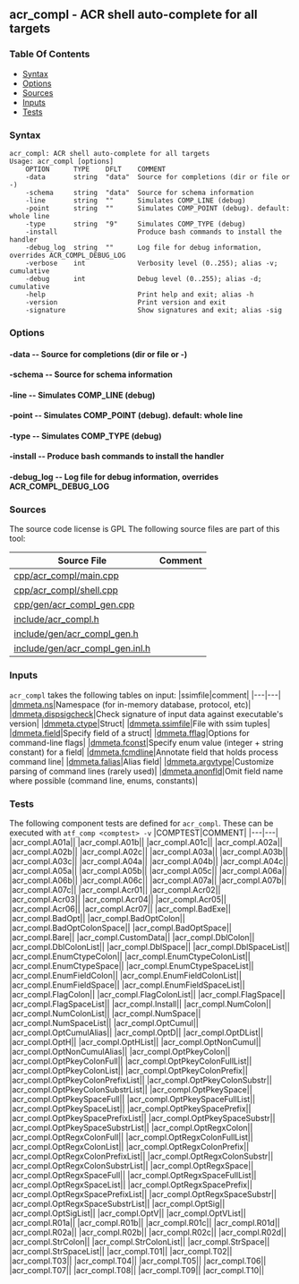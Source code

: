 ## acr_compl - ACR shell auto-complete for all targets


### Table Of Contents
<a href="#table-of-contents"></a>
* [Syntax](#syntax)
* [Options](#options)
* [Sources](#sources)
* [Inputs](#inputs)
* [Tests](#tests)

### Syntax
<a href="#syntax"></a>
```
acr_compl: ACR shell auto-complete for all targets
Usage: acr_compl [options]
    OPTION      TYPE    DFLT    COMMENT
    -data       string  "data"  Source for completions (dir or file or -)
    -schema     string  "data"  Source for schema information
    -line       string  ""      Simulates COMP_LINE (debug)
    -point      string  ""      Simulates COMP_POINT (debug). default: whole line
    -type       string  "9"     Simulates COMP_TYPE (debug)
    -install                    Produce bash commands to install the handler
    -debug_log  string  ""      Log file for debug information, overrides ACR_COMPL_DEBUG_LOG
    -verbose    int             Verbosity level (0..255); alias -v; cumulative
    -debug      int             Debug level (0..255); alias -d; cumulative
    -help                       Print help and exit; alias -h
    -version                    Print version and exit
    -signature                  Show signatures and exit; alias -sig

```

### Options
<a href="#options"></a>

#### -data -- Source for completions (dir or file or -)
<a href="#-data"></a>

#### -schema -- Source for schema information
<a href="#-schema"></a>

#### -line -- Simulates COMP_LINE (debug)
<a href="#-line"></a>

#### -point -- Simulates COMP_POINT (debug). default: whole line
<a href="#-point"></a>

#### -type -- Simulates COMP_TYPE (debug)
<a href="#-type"></a>

#### -install -- Produce bash commands to install the handler
<a href="#-install"></a>

#### -debug_log -- Log file for debug information, overrides ACR_COMPL_DEBUG_LOG
<a href="#-debug_log"></a>

### Sources
<a href="#sources"></a>
The source code license is GPL
The following source files are part of this tool:

|Source File|Comment|
|---|---|
|[cpp/acr_compl/main.cpp](/cpp/acr_compl/main.cpp)||
|[cpp/acr_compl/shell.cpp](/cpp/acr_compl/shell.cpp)||
|[cpp/gen/acr_compl_gen.cpp](/cpp/gen/acr_compl_gen.cpp)||
|[include/acr_compl.h](/include/acr_compl.h)||
|[include/gen/acr_compl_gen.h](/include/gen/acr_compl_gen.h)||
|[include/gen/acr_compl_gen.inl.h](/include/gen/acr_compl_gen.inl.h)||

### Inputs
<a href="#inputs"></a>
`acr_compl` takes the following tables on input:
|ssimfile|comment|
|---|---|
|[dmmeta.ns](/txt/ssimdb/dmmeta/ns.md)|Namespace (for in-memory database, protocol, etc)|
|[dmmeta.dispsigcheck](/txt/ssimdb/dmmeta/dispsigcheck.md)|Check signature of input data against executable's version|
|[dmmeta.ctype](/txt/ssimdb/dmmeta/ctype.md)|Struct|
|[dmmeta.ssimfile](/txt/ssimdb/dmmeta/ssimfile.md)|File with ssim tuples|
|[dmmeta.field](/txt/ssimdb/dmmeta/field.md)|Specify field of a struct|
|[dmmeta.fflag](/txt/ssimdb/dmmeta/fflag.md)|Options for command-line flags|
|[dmmeta.fconst](/txt/ssimdb/dmmeta/fconst.md)|Specify enum value (integer + string constant) for a field|
|[dmmeta.fcmdline](/txt/ssimdb/dmmeta/fcmdline.md)|Annotate field that holds process command line|
|[dmmeta.falias](/txt/ssimdb/dmmeta/falias.md)|Alias field|
|[dmmeta.argvtype](/txt/ssimdb/dmmeta/argvtype.md)|Customize parsing of command lines (rarely used)|
|[dmmeta.anonfld](/txt/ssimdb/dmmeta/anonfld.md)|Omit field name where possible (command line, enums, constants)|

### Tests
<a href="#tests"></a>
The following component tests are defined for `acr_compl`.
These can be executed with `atf_comp <comptest> -v`
|COMPTEST|COMMENT|
|---|---|
|acr_compl.A01a||
|acr_compl.A01b||
|acr_compl.A01c||
|acr_compl.A02a||
|acr_compl.A02b||
|acr_compl.A02c||
|acr_compl.A03a||
|acr_compl.A03b||
|acr_compl.A03c||
|acr_compl.A04a||
|acr_compl.A04b||
|acr_compl.A04c||
|acr_compl.A05a||
|acr_compl.A05b||
|acr_compl.A05c||
|acr_compl.A06a||
|acr_compl.A06b||
|acr_compl.A06c||
|acr_compl.A07a||
|acr_compl.A07b||
|acr_compl.A07c||
|acr_compl.Acr01||
|acr_compl.Acr02||
|acr_compl.Acr03||
|acr_compl.Acr04||
|acr_compl.Acr05||
|acr_compl.Acr06||
|acr_compl.Acr07||
|acr_compl.BadExe||
|acr_compl.BadOpt||
|acr_compl.BadOptColon||
|acr_compl.BadOptColonSpace||
|acr_compl.BadOptSpace||
|acr_compl.Bare||
|acr_compl.CustomData||
|acr_compl.DblColon||
|acr_compl.DblColonList||
|acr_compl.DblSpace||
|acr_compl.DblSpaceList||
|acr_compl.EnumCtypeColon||
|acr_compl.EnumCtypeColonList||
|acr_compl.EnumCtypeSpace||
|acr_compl.EnumCtypeSpaceList||
|acr_compl.EnumFieldColon||
|acr_compl.EnumFieldColonList||
|acr_compl.EnumFieldSpace||
|acr_compl.EnumFieldSpaceList||
|acr_compl.FlagColon||
|acr_compl.FlagColonList||
|acr_compl.FlagSpace||
|acr_compl.FlagSpaceList||
|acr_compl.Install||
|acr_compl.NumColon||
|acr_compl.NumColonList||
|acr_compl.NumSpace||
|acr_compl.NumSpaceList||
|acr_compl.OptCumul||
|acr_compl.OptCumulAlias||
|acr_compl.OptD||
|acr_compl.OptDList||
|acr_compl.OptH||
|acr_compl.OptHList||
|acr_compl.OptNonCumul||
|acr_compl.OptNonCumulAlias||
|acr_compl.OptPkeyColon||
|acr_compl.OptPkeyColonFull||
|acr_compl.OptPkeyColonFullList||
|acr_compl.OptPkeyColonList||
|acr_compl.OptPkeyColonPrefix||
|acr_compl.OptPkeyColonPrefixList||
|acr_compl.OptPkeyColonSubstr||
|acr_compl.OptPkeyColonSubstrList||
|acr_compl.OptPkeySpace||
|acr_compl.OptPkeySpaceFull||
|acr_compl.OptPkeySpaceFullList||
|acr_compl.OptPkeySpaceList||
|acr_compl.OptPkeySpacePrefix||
|acr_compl.OptPkeySpacePrefixList||
|acr_compl.OptPkeySpaceSubstr||
|acr_compl.OptPkeySpaceSubstrList||
|acr_compl.OptRegxColon||
|acr_compl.OptRegxColonFull||
|acr_compl.OptRegxColonFullList||
|acr_compl.OptRegxColonList||
|acr_compl.OptRegxColonPrefix||
|acr_compl.OptRegxColonPrefixList||
|acr_compl.OptRegxColonSubstr||
|acr_compl.OptRegxColonSubstrList||
|acr_compl.OptRegxSpace||
|acr_compl.OptRegxSpaceFull||
|acr_compl.OptRegxSpaceFullList||
|acr_compl.OptRegxSpaceList||
|acr_compl.OptRegxSpacePrefix||
|acr_compl.OptRegxSpacePrefixList||
|acr_compl.OptRegxSpaceSubstr||
|acr_compl.OptRegxSpaceSubstrList||
|acr_compl.OptSig||
|acr_compl.OptSigList||
|acr_compl.OptV||
|acr_compl.OptVList||
|acr_compl.R01a||
|acr_compl.R01b||
|acr_compl.R01c||
|acr_compl.R01d||
|acr_compl.R02a||
|acr_compl.R02b||
|acr_compl.R02c||
|acr_compl.R02d||
|acr_compl.StrColon||
|acr_compl.StrColonList||
|acr_compl.StrSpace||
|acr_compl.StrSpaceList||
|acr_compl.T01||
|acr_compl.T02||
|acr_compl.T03||
|acr_compl.T04||
|acr_compl.T05||
|acr_compl.T06||
|acr_compl.T07||
|acr_compl.T08||
|acr_compl.T09||
|acr_compl.T10||

